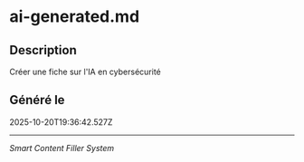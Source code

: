 # ai-generated.md

## Description
Créer une fiche sur l'IA en cybersécurité

## Généré le
2025-10-20T19:36:42.527Z

---
*Smart Content Filler System*
